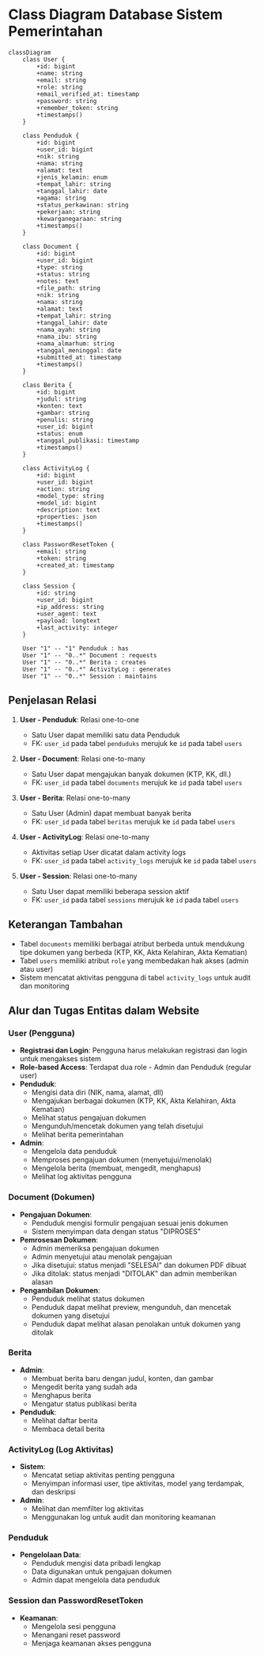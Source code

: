 # Class Diagram Database Sistem Pemerintahan

```mermaid
classDiagram
    class User {
        +id: bigint
        +name: string
        +email: string
        +role: string
        +email_verified_at: timestamp
        +password: string
        +remember_token: string
        +timestamps()
    }

    class Penduduk {
        +id: bigint
        +user_id: bigint
        +nik: string
        +nama: string
        +alamat: text
        +jenis_kelamin: enum
        +tempat_lahir: string
        +tanggal_lahir: date
        +agama: string
        +status_perkawinan: string
        +pekerjaan: string
        +kewarganegaraan: string
        +timestamps()
    }

    class Document {
        +id: bigint
        +user_id: bigint
        +type: string
        +status: string
        +notes: text
        +file_path: string
        +nik: string
        +nama: string
        +alamat: text
        +tempat_lahir: string
        +tanggal_lahir: date
        +nama_ayah: string
        +nama_ibu: string
        +nama_almarhum: string
        +tanggal_meninggal: date
        +submitted_at: timestamp
        +timestamps()
    }

    class Berita {
        +id: bigint
        +judul: string
        +konten: text
        +gambar: string
        +penulis: string
        +user_id: bigint
        +status: enum
        +tanggal_publikasi: timestamp
        +timestamps()
    }

    class ActivityLog {
        +id: bigint
        +user_id: bigint
        +action: string
        +model_type: string
        +model_id: bigint
        +description: text
        +properties: json
        +timestamps()
    }

    class PasswordResetToken {
        +email: string
        +token: string
        +created_at: timestamp
    }

    class Session {
        +id: string
        +user_id: bigint
        +ip_address: string
        +user_agent: text
        +payload: longtext
        +last_activity: integer
    }

    User "1" -- "1" Penduduk : has
    User "1" -- "0..*" Document : requests
    User "1" -- "0..*" Berita : creates
    User "1" -- "0..*" ActivityLog : generates
    User "1" -- "0..*" Session : maintains
```

## Penjelasan Relasi

1. **User - Penduduk**: Relasi one-to-one

    - Satu User dapat memiliki satu data Penduduk
    - FK: `user_id` pada tabel `penduduks` merujuk ke `id` pada tabel `users`

2. **User - Document**: Relasi one-to-many

    - Satu User dapat mengajukan banyak dokumen (KTP, KK, dll.)
    - FK: `user_id` pada tabel `documents` merujuk ke `id` pada tabel `users`

3. **User - Berita**: Relasi one-to-many

    - Satu User (Admin) dapat membuat banyak berita
    - FK: `user_id` pada tabel `beritas` merujuk ke `id` pada tabel `users`

4. **User - ActivityLog**: Relasi one-to-many

    - Aktivitas setiap User dicatat dalam activity logs
    - FK: `user_id` pada tabel `activity_logs` merujuk ke `id` pada tabel `users`

5. **User - Session**: Relasi one-to-many
    - Satu User dapat memiliki beberapa session aktif
    - FK: `user_id` pada tabel `sessions` merujuk ke `id` pada tabel `users`

## Keterangan Tambahan

- Tabel `documents` memiliki berbagai atribut berbeda untuk mendukung tipe dokumen yang berbeda (KTP, KK, Akta Kelahiran, Akta Kematian)
- Tabel `users` memiliki atribut `role` yang membedakan hak akses (admin atau user)
- Sistem mencatat aktivitas pengguna di tabel `activity_logs` untuk audit dan monitoring

## Alur dan Tugas Entitas dalam Website

### User (Pengguna)
- **Registrasi dan Login**: Pengguna harus melakukan registrasi dan login untuk mengakses sistem
- **Role-based Access**: Terdapat dua role - Admin dan Penduduk (regular user)
- **Penduduk**:
  - Mengisi data diri (NIK, nama, alamat, dll)
  - Mengajukan berbagai dokumen (KTP, KK, Akta Kelahiran, Akta Kematian)
  - Melihat status pengajuan dokumen
  - Mengunduh/mencetak dokumen yang telah disetujui
  - Melihat berita pemerintahan
- **Admin**:
  - Mengelola data penduduk
  - Memproses pengajuan dokumen (menyetujui/menolak)
  - Mengelola berita (membuat, mengedit, menghapus)
  - Melihat log aktivitas pengguna

### Document (Dokumen)
- **Pengajuan Dokumen**:
  - Penduduk mengisi formulir pengajuan sesuai jenis dokumen
  - Sistem menyimpan data dengan status "DIPROSES"
- **Pemrosesan Dokumen**:
  - Admin memeriksa pengajuan dokumen
  - Admin menyetujui atau menolak pengajuan
  - Jika disetujui: status menjadi "SELESAI" dan dokumen PDF dibuat
  - Jika ditolak: status menjadi "DITOLAK" dan admin memberikan alasan
- **Pengambilan Dokumen**:
  - Penduduk melihat status dokumen
  - Penduduk dapat melihat preview, mengunduh, dan mencetak dokumen yang disetujui
  - Penduduk dapat melihat alasan penolakan untuk dokumen yang ditolak

### Berita
- **Admin**:
  - Membuat berita baru dengan judul, konten, dan gambar
  - Mengedit berita yang sudah ada
  - Menghapus berita
  - Mengatur status publikasi berita
- **Penduduk**:
  - Melihat daftar berita
  - Membaca detail berita

### ActivityLog (Log Aktivitas)
- **Sistem**:
  - Mencatat setiap aktivitas penting pengguna
  - Menyimpan informasi user, tipe aktivitas, model yang terdampak, dan deskripsi
- **Admin**:
  - Melihat dan memfilter log aktivitas
  - Menggunakan log untuk audit dan monitoring keamanan

### Penduduk
- **Pengelolaan Data**:
  - Penduduk mengisi data pribadi lengkap
  - Data digunakan untuk pengajuan dokumen
  - Admin dapat mengelola data penduduk

### Session dan PasswordResetToken
- **Keamanan**:
  - Mengelola sesi pengguna
  - Menangani reset password
  - Menjaga keamanan akses pengguna
